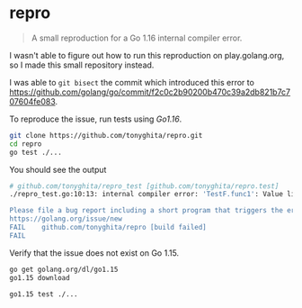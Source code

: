 # repro

> A small reproduction for a Go 1.16 internal compiler error.

I wasn't able to figure out how to run this reproduction on play.golang.org, so I made this small repository instead.

I was able to `git bisect` the commit which introduced this error to <https://github.com/golang/go/commit/f2c0c2b90200b470c39a2db821b7c707604fe083>.

To reproduce the issue, run tests using *Go1.16*.

```sh
git clone https://github.com/tonyghita/repro.git
cd repro
go test ./...
```

You should see the output

```sh
# github.com/tonyghita/repro_test [github.com/tonyghita/repro.test]
./repro_test.go:10:13: internal compiler error: 'TestF.func1': Value live at entry. It shouldn't be. func TestF.func1, node ~R0, value v19

Please file a bug report including a short program that triggers the error.
https://golang.org/issue/new
FAIL	github.com/tonyghita/repro [build failed]
FAIL
```

Verify that the issue does not exist on Go 1.15.

```sh
go get golang.org/dl/go1.15
go1.15 download

go1.15 test ./...
```
